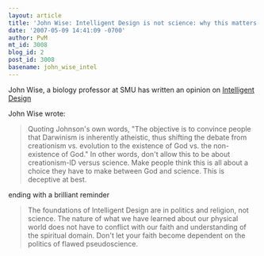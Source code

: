 ```yaml
---
layout: article
title: 'John Wise: Intelligent Design is not science: why this matters'
date: '2007-05-09 14:41:09 -0700'
author: PvM
mt_id: 3008
blog_id: 2
post_id: 3008
basename: john_wise_intel
---
```

John Wise, a biology professor at SMU has written an opinion on [Intelligent Design](http://media.www.smudailycampus.com/media/storage/paper949/news/2007/05/04/Opinion/Intelligent.Design.Is.Not.Science.Why.This.Matters-2894591.shtml)

John Wise wrote:

> Quoting Johnson's own words, "The objective is to convince people that Darwinism is inherently atheistic, thus shifting the debate from creationism vs. evolution to the existence of God vs. the non-existence of God." In other words, don't allow this to be about creationism-ID versus science. Make people think this is all about a choice they have to make between God and science. This is deceptive at best.

ending with a brilliant reminder

> The foundations of Intelligent Design are in politics and religion, not science. The nature of what we have learned about our physical world does not have to conflict with our faith and understanding of the spiritual domain. Don't let your faith become dependent on the politics of flawed pseudoscience.
